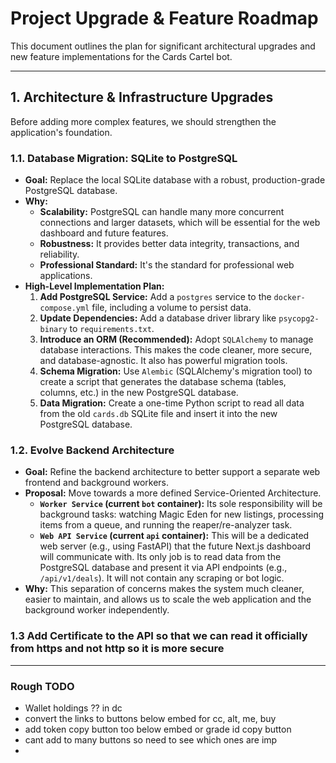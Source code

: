 # Project Upgrade & Feature Roadmap

This document outlines the plan for significant architectural upgrades and new feature implementations for the Cards Cartel bot.

---

## 1. Architecture & Infrastructure Upgrades

Before adding more complex features, we should strengthen the application's foundation.

### 1.1. Database Migration: SQLite to PostgreSQL

-   **Goal:** Replace the local SQLite database with a robust, production-grade PostgreSQL database.
-   **Why:**
    -   **Scalability:** PostgreSQL can handle many more concurrent connections and larger datasets, which will be essential for the web dashboard and future features.
    -   **Robustness:** It provides better data integrity, transactions, and reliability.
    -   **Professional Standard:** It's the standard for professional web applications.
-   **High-Level Implementation Plan:**
    1.  **Add PostgreSQL Service:** Add a `postgres` service to the `docker-compose.yml` file, including a volume to persist data.
    2.  **Update Dependencies:** Add a database driver library like `psycopg2-binary` to `requirements.txt`.
    3.  **Introduce an ORM (Recommended):** Adopt `SQLAlchemy` to manage database interactions. This makes the code cleaner, more secure, and database-agnostic. It also has powerful migration tools.
    4.  **Schema Migration:** Use `Alembic` (SQLAlchemy's migration tool) to create a script that generates the database schema (tables, columns, etc.) in the new PostgreSQL database.
    5.  **Data Migration:** Create a one-time Python script to read all data from the old `cards.db` SQLite file and insert it into the new PostgreSQL database.

### 1.2. Evolve Backend Architecture

-   **Goal:** Refine the backend architecture to better support a separate web frontend and background workers.
-   **Proposal:** Move towards a more defined Service-Oriented Architecture.
    -   **`Worker Service` (current `bot` container):** Its sole responsibility will be background tasks: watching Magic Eden for new listings, processing items from a queue, and running the reaper/re-analyzer task.
    -   **`Web API Service` (current `api` container):** This will be a dedicated web server (e.g., using FastAPI) that the future Next.js dashboard will communicate with. Its only job is to read data from the PostgreSQL database and present it via API endpoints (e.g., `/api/v1/deals`). It will not contain any scraping or bot logic.
-   **Why:** This separation of concerns makes the system much cleaner, easier to maintain, and allows us to scale the web application and the background worker independently.

### 1.3 Add Certificate to the API so that we can read it officially from https and not http so it is more secure


----

### Rough TODO

- Wallet holdings ?? in dc 
- convert the links to buttons below embed for cc, alt, me, buy
- add token copy button too below embed or grade id copy button
- cant add to many buttons so need to see which ones are imp
- 
